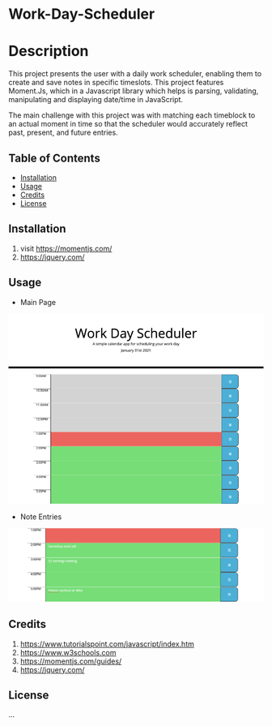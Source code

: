 # Work-Day-Scheduler

# Description

This project presents the user with a daily work scheduler, enabling them to create and save notes in specific timeslots. This project features Moment.Js, which in a Javascript library which helps is parsing, validating, manipulating and displaying date/time in JavaScript. 

The main challenge with this project was with matching each timeblock to an actual moment in time so that the scheduler would accurately reflect past, present, and future entries. 



## Table of Contents
 * [Installation](#Installation) 
 * [Usage](#Usage)
 * [Credits](#Credits)
 * [License](#License)

## Installation

1. visit https://momentjs.com/ 
2. https://jquery.com/

## Usage
*  Main Page

![Main Page](Assets/images/Work-Day-Scheduler.png)

*  Note Entries

![Notes](Assets/images/Work-Day-Scheduler-Notes.png)


## Credits
1. https://www.tutorialspoint.com/javascript/index.htm
2. https://www.w3schools.com
3. https://momentjs.com/guides/
4. https://jquery.com/

## License
...